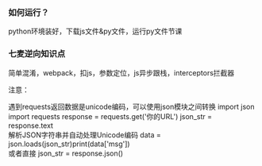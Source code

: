 ### 如何运行？
python环境装好，下载js文件&py文件，运行py文件节课

### 七麦逆向知识点

简单混淆，webpack，扣js，参数定位，js异步跟栈，interceptors拦截器

注意：

遇到requests返回数据是unicode编码，可以使用json模块之间转换
import json
import requests
response = requests.get('你的URL')
json_str = response.text  
解析JSON字符串并自动处理Unicode编码
data = json.loads(json_str)print(data['msg'])  
或者直接
json_str = response.json()  
